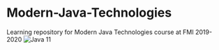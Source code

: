 # Modern-Java-Technologies
Learning repository for Modern Java Technologies course at FMI 2019-2020
![Java 11](https://www.google.com/url?sa=i&source=images&cd=&ved=2ahUKEwjHhLeE-rzlAhUqBGMBHYH7AOcQjRx6BAgBEAQ&url=https%3A%2F%2Fblogs.oracle.com%2Fjava%2Fjava-and-the-new-duke-personality&psig=AOvVaw1PvgZyO9MVmVIPW4S_nluy&ust=1572283335420592)
